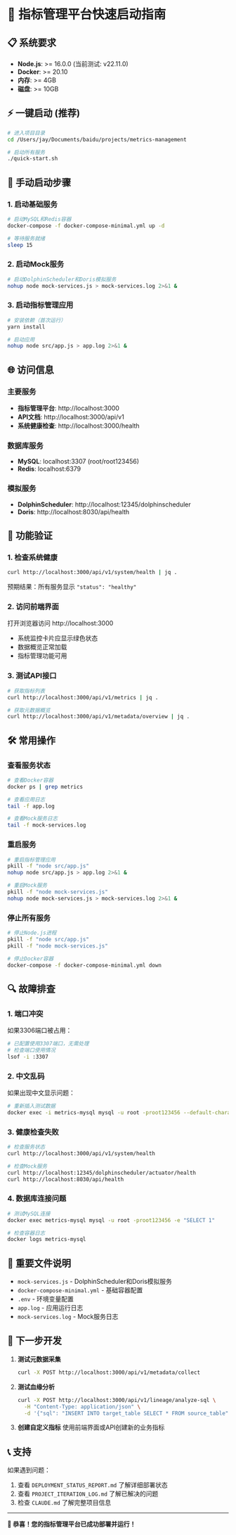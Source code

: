 # 🚀 指标管理平台快速启动指南

## 📋 系统要求

- **Node.js**: >= 16.0.0 (当前测试: v22.11.0)
- **Docker**: >= 20.10
- **内存**: >= 4GB
- **磁盘**: >= 10GB

## ⚡ 一键启动 (推荐)

```bash
# 进入项目目录
cd /Users/jay/Documents/baidu/projects/metrics-management

# 启动所有服务
./quick-start.sh
```

## 🔧 手动启动步骤

### 1. 启动基础服务
```bash
# 启动MySQL和Redis容器
docker-compose -f docker-compose-minimal.yml up -d

# 等待服务就绪
sleep 15
```

### 2. 启动Mock服务
```bash
# 启动DolphinScheduler和Doris模拟服务
nohup node mock-services.js > mock-services.log 2>&1 &
```

### 3. 启动指标管理应用
```bash
# 安装依赖（首次运行）
yarn install

# 启动应用
nohup node src/app.js > app.log 2>&1 &
```

## 🌐 访问信息

### 主要服务
- **指标管理平台**: http://localhost:3000
- **API文档**: http://localhost:3000/api/v1
- **系统健康检查**: http://localhost:3000/health

### 数据库服务
- **MySQL**: localhost:3307 (root/root123456)
- **Redis**: localhost:6379

### 模拟服务
- **DolphinScheduler**: http://localhost:12345/dolphinscheduler
- **Doris**: http://localhost:8030/api/health

## 🎯 功能验证

### 1. 检查系统健康
```bash
curl http://localhost:3000/api/v1/system/health | jq .
```

预期结果：所有服务显示 `"status": "healthy"`

### 2. 访问前端界面
打开浏览器访问 http://localhost:3000
- 系统监控卡片应显示绿色状态
- 数据概览正常加载
- 指标管理功能可用

### 3. 测试API接口
```bash
# 获取指标列表
curl http://localhost:3000/api/v1/metrics | jq .

# 获取元数据概览
curl http://localhost:3000/api/v1/metadata/overview | jq .
```

## 🛠️ 常用操作

### 查看服务状态
```bash
# 查看Docker容器
docker ps | grep metrics

# 查看应用日志
tail -f app.log

# 查看Mock服务日志
tail -f mock-services.log
```

### 重启服务
```bash
# 重启指标管理应用
pkill -f "node src/app.js"
nohup node src/app.js > app.log 2>&1 &

# 重启Mock服务
pkill -f "node mock-services.js"
nohup node mock-services.js > mock-services.log 2>&1 &
```

### 停止所有服务
```bash
# 停止Node.js进程
pkill -f "node src/app.js"
pkill -f "node mock-services.js"

# 停止Docker容器
docker-compose -f docker-compose-minimal.yml down
```

## 🔍 故障排查

### 1. 端口冲突
如果3306端口被占用：
```bash
# 已配置使用3307端口，无需处理
# 检查端口使用情况
lsof -i :3307
```

### 2. 中文乱码
如果出现中文显示问题：
```bash
# 重新插入测试数据
docker exec -i metrics-mysql mysql -u root -proot123456 --default-character-set=utf8mb4 metrics_management < insert-clean-metrics.sql
```

### 3. 健康检查失败
```bash
# 检查服务状态
curl http://localhost:3000/api/v1/system/health

# 检查Mock服务
curl http://localhost:12345/dolphinscheduler/actuator/health
curl http://localhost:8030/api/health
```

### 4. 数据库连接问题
```bash
# 测试MySQL连接
docker exec metrics-mysql mysql -u root -proot123456 -e "SELECT 1"

# 检查容器日志
docker logs metrics-mysql
```

## 📁 重要文件说明

- `mock-services.js` - DolphinScheduler和Doris模拟服务
- `docker-compose-minimal.yml` - 基础容器配置
- `.env` - 环境变量配置
- `app.log` - 应用运行日志
- `mock-services.log` - Mock服务日志

## 🎯 下一步开发

1. **测试元数据采集**
   ```bash
   curl -X POST http://localhost:3000/api/v1/metadata/collect
   ```

2. **测试血缘分析**
   ```bash
   curl -X POST http://localhost:3000/api/v1/lineage/analyze-sql \
     -H "Content-Type: application/json" \
     -d '{"sql": "INSERT INTO target_table SELECT * FROM source_table"}'
   ```

3. **创建自定义指标**
   使用前端界面或API创建新的业务指标

## 📞 支持

如果遇到问题：
1. 查看 `DEPLOYMENT_STATUS_REPORT.md` 了解详细部署状态
2. 查看 `PROJECT_ITERATION_LOG.md` 了解已解决的问题
3. 检查 `CLAUDE.md` 了解完整项目信息

---

**🎉 恭喜！您的指标管理平台已成功部署并运行！**